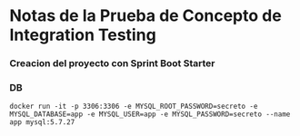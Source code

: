 # Notas de la Prueba de Concepto de Integration Testing

### Creacion del proyecto con Sprint Boot Starter


### DB
```
docker run -it -p 3306:3306 -e MYSQL_ROOT_PASSWORD=secreto -e MYSQL_DATABASE=app -e MYSQL_USER=app -e MYSQL_PASSWORD=secreto --name app mysql:5.7.27

```

